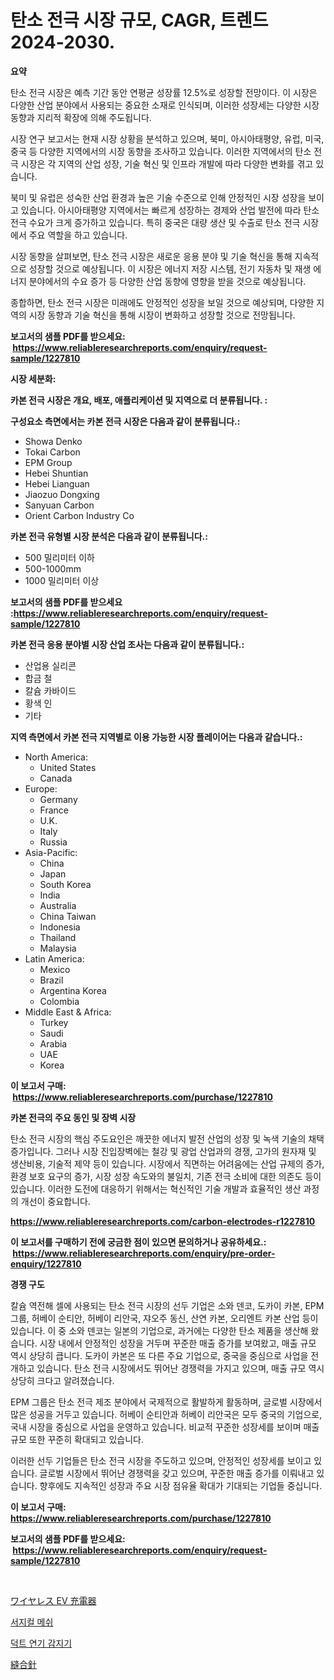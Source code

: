 <p><h1>탄소 전극 시장 규모, CAGR, 트렌드 2024-2030.</h1></p><p><strong>요약</strong></p>
<p><p>탄소 전극 시장은 예측 기간 동안 연평균 성장률 12.5%로 성장할 전망이다. 이 시장은 다양한 산업 분야에서 사용되는 중요한 소재로 인식되며, 이러한 성장세는 다양한 시장 동향과 지리적 확장에 의해 주도됩니다.</p><p>시장 연구 보고서는 현재 시장 상황을 분석하고 있으며, 북미, 아시아태평양, 유럽, 미국, 중국 등 다양한 지역에서의 시장 동향을 조사하고 있습니다. 이러한 지역에서의 탄소 전극 시장은 각 지역의 산업 성장, 기술 혁신 및 인프라 개발에 따라 다양한 변화를 겪고 있습니다.</p><p>북미 및 유럽은 성숙한 산업 환경과 높은 기술 수준으로 인해 안정적인 시장 성장을 보이고 있습니다. 아시아태평양 지역에서는 빠르게 성장하는 경제와 산업 발전에 따라 탄소 전극 수요가 크게 증가하고 있습니다. 특히 중국은 대량 생산 및 수출로 탄소 전극 시장에서 주요 역할을 하고 있습니다.</p><p>시장 동향을 살펴보면, 탄소 전극 시장은 새로운 응용 분야 및 기술 혁신을 통해 지속적으로 성장할 것으로 예상됩니다. 이 시장은 에너지 저장 시스템, 전기 자동차 및 재생 에너지 분야에서의 수요 증가 등 다양한 산업 동향에 영향을 받을 것으로 예상됩니다.</p><p>종합하면, 탄소 전극 시장은 미래에도 안정적인 성장을 보일 것으로 예상되며, 다양한 지역의 시장 동향과 기술 혁신을 통해 시장이 변화하고 성장할 것으로 전망됩니다.</p></p>
<p><strong>보고서의 샘플 PDF를 받으세요: &nbsp;<a href="https://www.reliableresearchreports.com/enquiry/request-sample/1227810">https://www.reliableresearchreports.com/enquiry/request-sample/1227810</a></strong></p>
<p><strong>시장 세분화:</strong></p>
<p><strong> 카본 전극 시장은 개요, 배포, 애플리케이션 및 지역으로 더 분류됩니다. :</strong></p>
<p><strong>구성요소 측면에서는 카본 전극 시장은 다음과 같이 분류됩니다.:</strong></p>
<p><ul><li>Showa Denko</li><li>Tokai Carbon</li><li>EPM Group</li><li>Hebei Shuntian</li><li>Hebei Lianguan</li><li>Jiaozuo Dongxing</li><li>Sanyuan Carbon</li><li>Orient Carbon Industry Co</li></ul></p>
<p><strong> 카본 전극 유형별 시장 분석은 다음과 같이 분류됩니다.:</strong></p>
<p><ul><li>500 밀리미터 이하</li><li>500-1000mm</li><li>1000 밀리미터 이상</li></ul></p>
<p><strong>보고서의 샘플 PDF를 받으세요 :<a href="https://www.reliableresearchreports.com/enquiry/request-sample/1227810">https://www.reliableresearchreports.com/enquiry/request-sample/1227810</a></strong></p>
<p><strong> 카본 전극 응용 분야별 시장 산업 조사는 다음과 같이 분류됩니다.:</strong></p>
<p><ul><li>산업용 실리콘</li><li>합금 철</li><li>칼슘 카바이드</li><li>황색 인</li><li>기타</li></ul></p>
<p><strong>지역 측면에서 카본 전극 지역별로 이용 가능한 시장 플레이어는 다음과 같습니다.:</strong></p>
<p><ul>
    <li>
        North America:
        <ul>
            <li>United States</li>
            <li>Canada</li>
        </ul>
    </li>
    <li>
        Europe:
        <ul>
            <li>Germany</li>
            <li>France</li>
            <li>U.K.</li>
            <li>Italy</li>
            <li>Russia</li>
        </ul>
    </li>
    <li>
        Asia-Pacific:
        <ul>
            <li>China</li>
            <li>Japan</li>
            <li>South Korea</li>
            <li>India</li>
            <li>Australia</li>
            <li>China Taiwan</li>
            <li>Indonesia</li>
            <li>Thailand</li>
            <li>Malaysia</li>
        </ul>
    </li>
    <li>
        Latin America:
        <ul>
            <li>Mexico</li>
            <li>Brazil</li>
            <li>Argentina Korea</li>
            <li>Colombia</li>
        </ul>
    </li>
    <li>
        Middle East & Africa:
        <ul>
            <li>Turkey</li>
            <li>Saudi</li>
            <li>Arabia</li>
            <li>UAE</li>
            <li>Korea</li>
        </ul>
    </li>
    </ul></p>
<p><strong>이 보고서 구매: &nbsp;<a href="https://www.reliableresearchreports.com/purchase/1227810">https://www.reliableresearchreports.com/purchase/1227810</a></strong></p>
<p><strong>카본 전극의 주요 동인 및 장벽 시장</strong></p>
<p><p>탄소 전극 시장의 핵심 주도요인은 깨끗한 에너지 발전 산업의 성장 및 녹색 기술의 채택 증가입니다. 그러나 시장 진입장벽에는 철강 및 광업 산업과의 경쟁, 고가의 원자재 및 생산비용, 기술적 제약 등이 있습니다. 시장에서 직면하는 어려움에는 산업 규제의 증가, 환경 보호 요구의 증가, 시장 성장 속도와의 불일치, 기존 전극 소비에 대한 의존도 등이 있습니다. 이러한 도전에 대응하기 위해서는 혁신적인 기술 개발과 효율적인 생산 과정의 개선이 중요합니다.</p></p>
<p><strong><a href="https://www.reliableresearchreports.com/carbon-electrodes-r1227810">https://www.reliableresearchreports.com/carbon-electrodes-r1227810</a></strong></p>
<p><strong>이 보고서를 구매하기 전에 궁금한 점이 있으면 문의하거나 공유하세요.: &nbsp;<a href="https://www.reliableresearchreports.com/enquiry/pre-order-enquiry/1227810">https://www.reliableresearchreports.com/enquiry/pre-order-enquiry/1227810</a></strong></p>
<p><strong>경쟁 구도</strong></p>
<p><p>칼슘 역전해 셀에 사용되는 탄소 전극 시장의 선두 기업은 소와 덴코, 도카이 카본, EPM 그룹, 허베이 순티안, 허베이 리안국, 쟈오주 동신, 산연 카본, 오리엔트 카본 산업 등이 있습니다. 이 중 소와 덴코는 일본의 기업으로, 과거에는 다양한 탄소 제품을 생산해 왔습니다. 시장 내에서 안정적인 성장을 거두며 꾸준한 매출 증가를 보여왔고, 매출 규모 역시 상당히 큽니다. 도카이 카본은 또 다른 주요 기업으로, 중국을 중심으로 사업을 전개하고 있습니다. 탄소 전극 시장에서도 뛰어난 경쟁력을 가지고 있으며, 매출 규모 역시 상당히 크다고 알려졌습니다.</p><p>EPM 그룹은 탄소 전극 제조 분야에서 국제적으로 활발하게 활동하며, 글로벌 시장에서 많은 성공을 거두고 있습니다. 허베이 순티안과 허베이 리안국은 모두 중국의 기업으로, 국내 시장을 중심으로 사업을 운영하고 있습니다. 비교적 꾸준한 성장세를 보이며 매출 규모 또한 꾸준히 확대되고 있습니다.</p><p>이러한 선두 기업들은 탄소 전극 시장을 주도하고 있으며, 안정적인 성장세를 보이고 있습니다. 글로벌 시장에서 뛰어난 경쟁력을 갖고 있으며, 꾸준한 매출 증가를 이뤄내고 있습니다. 향후에도 지속적인 성장과 주요 시장 점유율 확대가 기대되는 기업들 중십니다.</p></p>
<p><strong>이 보고서 구매: &nbsp; <a href="https://www.reliableresearchreports.com/purchase/1227810">https://www.reliableresearchreports.com/purchase/1227810</a></strong></p>
<p><strong>보고서의 샘플 PDF를 받으세요: &nbsp;<a href="https://www.reliableresearchreports.com/enquiry/request-sample/1227810">https://www.reliableresearchreports.com/enquiry/request-sample/1227810</a></strong><strong></strong></p>
<p>&nbsp;</p>
<p><p><a href="https://medium.com/@pedrogers56456/%E3%83%AF%E3%82%A4%E3%83%A4%E3%83%AC%E3%82%B9ev%E5%85%85%E9%9B%BB%E5%99%A8%E5%B8%82%E5%A0%B4%E3%81%AE%E8%A6%8F%E6%A8%A1-cagr-%E3%83%88%E3%83%AC%E3%83%B3%E3%83%892024%E5%B9%B4%E3%81%8B%E3%82%892030%E5%B9%B4%E3%81%BE%E3%81%A7-58c28abb7b70">ワイヤレス EV 充電器</a></p><p><a href="https://medium.com/@margrethowe2016/%EC%88%98%EC%88%A0-%EB%A9%94%EC%8B%9C-%EC%8B%9C%EC%9E%A5%EC%9D%80-%EC%8B%9C%EC%9E%A5-%EC%A0%90%EC%9C%A0%EC%9C%A8-%EC%8B%9C%EC%9E%A5-%ED%8A%B8%EB%A0%8C%EB%93%9C-%EB%B0%8F-%EC%8B%9C%EC%9E%A5-%EC%84%B1%EC%9E%A5%EC%97%90-%EB%8C%80%ED%95%9C-%EC%A0%95%EB%B3%B4%EB%A5%BC-%EC%A0%9C%EA%B3%B5%ED%95%A9%EB%8B%88%EB%8B%A4-26a29010f961">서지컬 메쉬</a></p><p><a href="https://medium.com/@thadnader1941/%EB%8D%95%ED%8A%B8-%ED%99%94%EC%9E%AC-%EA%B0%90%EC%A7%80%EA%B8%B0-%EC%8B%9C%EC%9E%A5%EC%9D%80-%EC%8B%9C%EC%9E%A5-%EC%A0%90%EC%9C%A0%EC%9C%A8-%EC%8B%9C%EC%9E%A5-%ED%8A%B8%EB%A0%8C%EB%93%9C-%EB%B0%8F-%EC%8B%9C%EC%9E%A5-%EC%84%B1%EC%9E%A5%EC%97%90-%EB%8C%80%ED%95%9C-%EC%A0%95%EB%B3%B4%EB%A5%BC-%EC%A0%9C%EA%B3%B5%ED%95%A9%EB%8B%88%EB%8B%A4-6afd49e25bd1">덕트 연기 감지기</a></p><p><a href="https://medium.com/@annchovey2023/%E7%B8%AB%E5%90%88%E9%87%9D%E5%B8%82%E5%A0%B4%E5%B1%95%E6%9C%9B-%E6%A5%AD%E7%95%8C%E6%A6%82%E8%A6%81%E3%81%A8%E4%BA%88%E6%B8%AC-2024%E5%B9%B4%E3%81%8B%E3%82%892031%E5%B9%B4-6058c4c23d2d">縫合針</a></p></p>